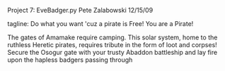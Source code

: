 Project 7: EveBadger.py
Pete Zalabowski
12/15/09

tagline:  Do what you want 'cuz a pirate is Free!  You are a Pirate!

The gates of Amamake require camping.   This solar system, home to the ruthless Heretic pirates, requires tribute in the form of loot and corpses!   Secure the Osogur gate with your trusty Abaddon battleship and lay fire upon the hapless badgers passing through
